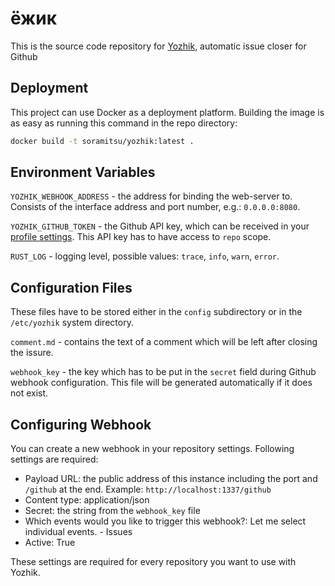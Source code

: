 # ёжик

This is the source code repository for [Yozhik], automatic issue closer for Github

[Yozhik]: https://github.com/soramitsu/yozhik

## Deployment

This project can use Docker as a deployment platform.
Building the image is as easy as running this command in the repo directory:

```sh
docker build -t soramitsu/yozhik:latest .
```
   
## Environment Variables

`YOZHIK_WEBHOOK_ADDRESS` - the address for binding the web-server to.
Consists of the interface address and port number, e.g.: `0.0.0.0:8080`.

`YOZHIK_GITHUB_TOKEN` - the Github API key, which can be received in your [profile settings].
This API key has to have access to `repo` scope.

`RUST_LOG` - logging level, possible values: `trace`, `info`, `warn`, `error`.


[Profile settings]: https://github.com/settings/tokens

## Configuration Files

These files have to be stored either in the `config` subdirectory or in the `/etc/yozhik` system directory.

`comment.md` - contains the text of a comment which will be left after closing the issure.

`webhook_key` - the key which has to be put in the `secret` field during Github webhook configuration.
This file will be generated automatically if it does not exist.

## Configuring Webhook

You can create a new webhook in your repository settings. Following settings are required:
- Payload URL: the public address of this instance including the port and `/github` at the end. Example: `http://localhost:1337/github`
- Content type: application/json
- Secret: the string from the `webhook_key` file
- Which events would you like to trigger this webhook?: Let me select individual events. - Issues
- Active: True

These settings are required for every repository you want to use with Yozhik.
